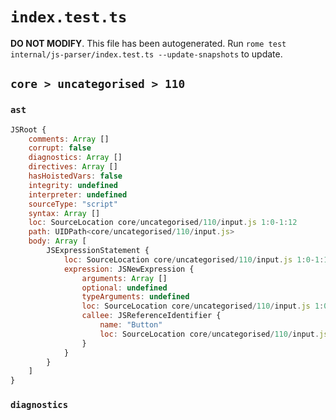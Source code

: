 # `index.test.ts`

**DO NOT MODIFY**. This file has been autogenerated. Run `rome test internal/js-parser/index.test.ts --update-snapshots` to update.

## `core > uncategorised > 110`

### `ast`

```javascript
JSRoot {
	comments: Array []
	corrupt: false
	diagnostics: Array []
	directives: Array []
	hasHoistedVars: false
	integrity: undefined
	interpreter: undefined
	sourceType: "script"
	syntax: Array []
	loc: SourceLocation core/uncategorised/110/input.js 1:0-1:12
	path: UIDPath<core/uncategorised/110/input.js>
	body: Array [
		JSExpressionStatement {
			loc: SourceLocation core/uncategorised/110/input.js 1:0-1:12
			expression: JSNewExpression {
				arguments: Array []
				optional: undefined
				typeArguments: undefined
				loc: SourceLocation core/uncategorised/110/input.js 1:0-1:12
				callee: JSReferenceIdentifier {
					name: "Button"
					loc: SourceLocation core/uncategorised/110/input.js 1:4-1:10 (Button)
				}
			}
		}
	]
}
```

### `diagnostics`

```

```
